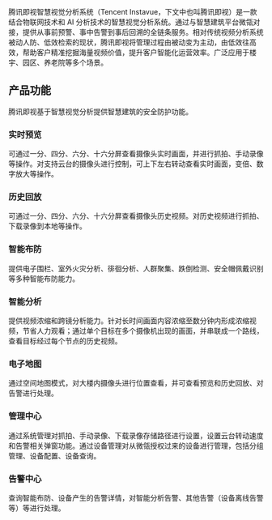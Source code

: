腾讯即视智慧视觉分析系统（Tencent Instavue，下文中也叫腾讯即视）是一款结合物联网技术和 AI 分析技术的智慧视觉分析系统。通过与智慧建筑平台微瓴对接，提供从事前预警、事中告警到事后回溯的全链条服务。相对传统视频分析系统被动人防、低效检索的现状，腾讯即视将管理过程由被动变为主动，由低效往高效，帮助客户精准挖掘海量视频价值，提升客户智能化运营效率。广泛应用于楼宇、园区、养老院等多个场景。

## 产品功能
腾讯即视基于智慧视觉分析提供智慧建筑的安全防护功能。

### 实时预览
可通过一分、四分、六分、十六分屏查看摄像头实时画面，并进行抓拍、手动录像等操作。对支持云台的摄像头进行控制，可上下左右转动查看实时画面，变倍、数字放大等操作。

### 历史回放
可通过一分、四分、六分、十六分屏查看摄像头历史视频。对历史视频进行抓拍、下载录像到本地等操作。

### 智能布防
提供电子围栏、室外火灾分析、徘徊分析、人群聚集、跌倒检测、安全帽佩戴识别等多种智能布防能力。

### 智能分析
提供视频浓缩和跨镜分析能力。针对长时间画面内容浓缩至数分钟内形成浓缩视频，节省人力观看；通过单个目标在多个摄像机出现的画面，并串联成一个路线，查看目标经过每个节点的历史视频。

### 电子地图
通过空间地图模式，对大楼内摄像头进行位置查看，并可查看预览和历史回放、对告警进行处理。

### 管理中心
通过系统管理对抓拍、手动录像、下载录像存储路径进行设置，设置云台转动速度和告警相关弹窗功能。通过设备管理对从微瓴授权过来的设备进行管理，包括分组管理、设备配置、设备查询。

### 告警中心
查询智能布防、设备产生的告警详情，对智能分析告警、其他告警（设备离线告警等）等进行处理。
